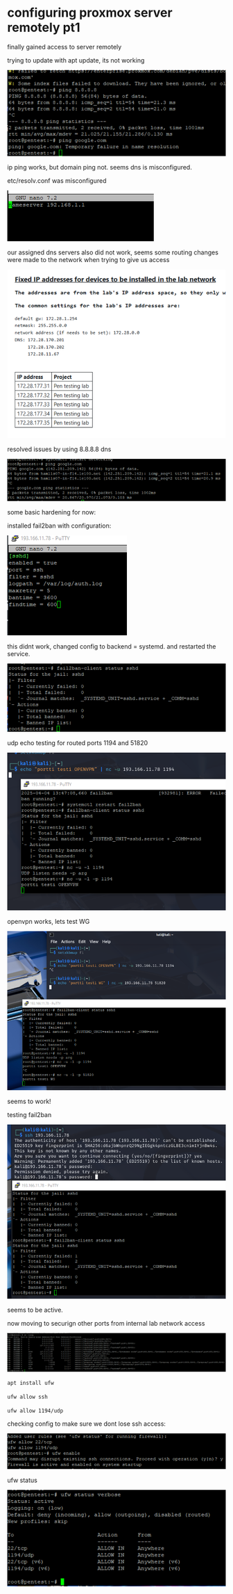 # configuring proxmox server remotely pt1

finally gained access to server remotely

trying to update with apt update, its not working

![](assets/1743762939257.png)

ip ping works, but domain ping not. seems dns is misconfigured.

etc/resolv.conf was misconfigured

![](assets/1743763023212.png)

our assigned dns servers also did not work, seems some routing changes were made to the network when trying to give us access

![](assets/1743763209597.png)

resolved issues by using 8.8.8.8 dns


![](assets/1743763249897.png)

some basic hardening for now:

installed fail2ban with configuration:

![](assets/1743763382182.png)

this didnt work, changed config to backend = systemd. and restarted the service.

![](assets/1743763667537.png)

udp echo testing for routed ports 1194 and 51820

![](assets/1743764217077.png)

openvpn works, lets test WG

![](assets/1743764275410.png)

seems to work!

testing fail2ban

![](assets/1743765029804.png)

seems to be active.

now moving to securign other ports from internal lab network access

![](assets/1743772223067.png)

```
apt install ufw

ufw allow ssh

ufw allow 1194/udp

```

checking config to make sure we dont lose ssh access:

![](assets/1743773155127.png)

ufw status

![](assets/1743773109524.png)

